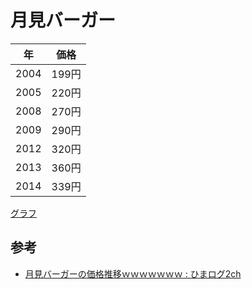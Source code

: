 # 月見バーガー

|年|価格|
|:-:|:-:|
|2004|199円|
|2005|220円|
|2008|270円|
|2009|290円|
|2012|320円|
|2013|360円|
|2014|339円|

[グラフ](../extension/月見バーガー.html)

## 参考

- [月見バーガーの価格推移ｗｗｗｗｗｗｗ : ひまログ2ch](http://hima-log.com/archives/40810633.html)
